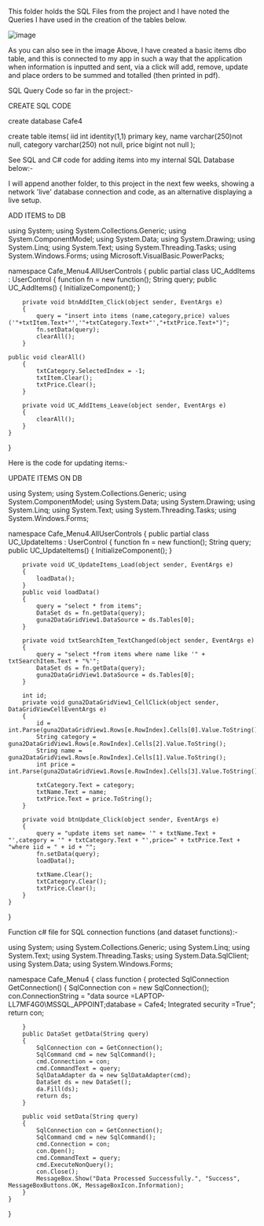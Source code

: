 This folder holds the SQL Files from the project and I have noted the Queries I have used in the creation of the tables below.

![image](https://user-images.githubusercontent.com/20317523/138116737-c5023d15-d1cd-4f45-875d-03adf168310c.png)


As you can also see in the image Above, I have created a basic items dbo table, and this is connected to my app in such a way that the application when information is inputted and sent, via a click will add, remove, update and place orders to be summed and totalled (then printed in pdf).

SQL Query Code so far in the project:-

CREATE SQL CODE

create database Cafe4

create table items(
iid int identity(1,1) primary key,
name varchar(250)not null,
category varchar(250) not null,
price bigint not null
);



See SQL and C# code for adding items into my internal SQL Database below:- 

I will append another folder, to this project in the next few weeks, showing a network 'live' database connection and code, as an alternative displaying a live setup.

ADD ITEMS to DB

using System;
using System.Collections.Generic;
using System.ComponentModel;
using System.Data;
using System.Drawing;
using System.Linq;
using System.Text;
using System.Threading.Tasks;
using System.Windows.Forms;
using Microsoft.VisualBasic.PowerPacks;

namespace Cafe_Menu4.AllUserControls
{
    public partial class UC_AddItems : UserControl
    {
        function fn = new function();
        String query;
        public UC_AddItems()
        {
            InitializeComponent();
        }

       

        private void btnAddItem_Click(object sender, EventArgs e)
        {
            query = "insert into items (name,category,price) values ('"+txtItem.Text+"','"+txtCategory.Text+"',"+txtPrice.Text+")";
            fn.setData(query);
            clearAll();
        }

    public void clearAll()
        {
            txtCategory.SelectedIndex = -1;
            txtItem.Clear();
            txtPrice.Clear();
        }

        private void UC_AddItems_Leave(object sender, EventArgs e)
        {
            clearAll();
        }
    }
}


Here is the code for updating items:-

UPDATE ITEMS ON DB

using System;
using System.Collections.Generic;
using System.ComponentModel;
using System.Data;
using System.Drawing;
using System.Linq;
using System.Text;
using System.Threading.Tasks;
using System.Windows.Forms;

namespace Cafe_Menu4.AllUserControls
{
    public partial class UC_UpdateItems : UserControl
    {
        function fn = new function();
        String query;
        public UC_UpdateItems()
        {
            InitializeComponent();
        }

        private void UC_UpdateItems_Load(object sender, EventArgs e)
        {
            loadData();
        }
        public void loadData()
        {
            query = "select * from items";
            DataSet ds = fn.getData(query);
            guna2DataGridView1.DataSource = ds.Tables[0];
        }

        private void txtSearchItem_TextChanged(object sender, EventArgs e)
        {
            query = "select *from items where name like '" + txtSearchItem.Text + "%'";
            DataSet ds = fn.getData(query);
            guna2DataGridView1.DataSource = ds.Tables[0];   
        }

        int id;
        private void guna2DataGridView1_CellClick(object sender, DataGridViewCellEventArgs e)
        {
            id = int.Parse(guna2DataGridView1.Rows[e.RowIndex].Cells[0].Value.ToString());
            String category = guna2DataGridView1.Rows[e.RowIndex].Cells[2].Value.ToString();
            String name = guna2DataGridView1.Rows[e.RowIndex].Cells[1].Value.ToString();
            int price = int.Parse(guna2DataGridView1.Rows[e.RowIndex].Cells[3].Value.ToString());

            txtCategory.Text = category;
            txtName.Text = name;
            txtPrice.Text = price.ToString();
        }

        private void btnUpdate_Click(object sender, EventArgs e)
        {
            query = "update items set name= '" + txtName.Text + "',category = '" + txtCategory.Text + "',price=" + txtPrice.Text + "where iid = " + id + "";
            fn.setData(query);
            loadData();

            txtName.Clear();
            txtCategory.Clear();
            txtPrice.Clear();
        }
    }
}


Function c# file for SQL connection functions (and dataset functions):-

using System;
using System.Collections.Generic;
using System.Linq;
using System.Text;
using System.Threading.Tasks;
using System.Data.SqlClient;
using System.Data;
using System.Windows.Forms;

namespace Cafe_Menu4
{
    class function
    {
        protected SqlConnection GetConnection()
        {
            SqlConnection con = new SqlConnection();
            con.ConnectionString = "data source =LAPTOP-LL7MF4G0\\MSSQL_APPOINT;database = Cafe4; Integrated security =True";
            return con;

        }
        public DataSet getData(String query)
        {
            SqlConnection con = GetConnection();
            SqlCommand cmd = new SqlCommand();
            cmd.Connection = con;
            cmd.CommandText = query;
            SqlDataAdapter da = new SqlDataAdapter(cmd);
            DataSet ds = new DataSet();
            da.Fill(ds);
            return ds;
        }

        public void setData(String query)
        {
            SqlConnection con = GetConnection();
            SqlCommand cmd = new SqlCommand();
            cmd.Connection = con;
            con.Open();
            cmd.CommandText = query;
            cmd.ExecuteNonQuery();
            con.Close();
            MessageBox.Show("Data Processed Successfully.", "Success", MessageBoxButtons.OK, MessageBoxIcon.Information);
        }
    }
}


